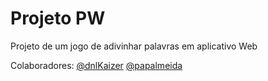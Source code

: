 # Projeto PW
Projeto de um jogo de adivinhar palavras em aplicativo Web

Colaboradores:
[@dnlKaizer](https://github.com/dnlKaizer)
[@papalmeida](https://github.com/papalmeida)
